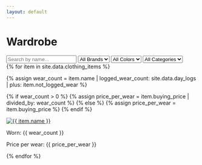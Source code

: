 ```yaml
---
layout: default
---
```


<h1>Wardrobe</h1>

<!-- Search and Filter Controls -->
<div class="wardrobe-filters-wrap">
  <input type="text" id="search-bar" placeholder="Search by name..." onkeyup="filterItems()">

  <select id="brand-filter" onchange="filterItems()">
    <option value="">All Brands</option>
    {% assign brands = site.data.clothing_items | map: 'brand' | uniq %}
    {% for brand in brands %}
      <option value="{{ brand }}">{{ brand }}</option>
    {% endfor %}
  </select>

  <select id="color-filter" onchange="filterItems()">
    <option value="">All Colors</option>
    {% assign colors = site.data.clothing_items | map: 'colors' | join: ',' | split: ',' | uniq %}
    {% for color in colors %}
      <option value="{{ color }}">{{ color }}</option>
    {% endfor %}
  </select>

  <select id="category-filter" onchange="filterItems()">
    <option value="">All Categories</option>
    {% assign categories = site.data.clothing_items | map: 'category' | uniq %}
    {% for category in categories %}
      <option value="{{ category }}">{{ category }}</option>
    {% endfor %}
  </select>
</div>

<!-- Wardrobe Items Display -->
<div class="wardrobe-container" id="wardrobe-container">
{% for item in site.data.clothing_items %}

{% assign wear_count = item.name | logged_wear_count: site.data.day_logs | plus: item.not_logged_wear %}

{% if wear_count > 0 %}
{% assign price_per_wear = item.buying_price | divided_by: wear_count %} 
{% else %}
{% assign price_per_wear = item.buying_price %}
{% endif %}

<div class="wardrobe-item" data-brand="{{ item.brand }}" data-colors="{{ item.colors | join: ' ' }}" data-category="{{ item.category }}" data-name="{{ item.name }}">
<div class="wardrobe-item-img-wrap">
<a href="{{ '/wardrobe/' | append: item.id | append: '.html' | relative_url }}"><img src="{{ "/assets/img/clothes/" | append: item.image | relative_url }}" alt="{{ item.name }}"></a>
</div>
<div>
<p>Worn: {{ wear_count }}</p>
<p>Price per wear: {{ price_per_wear }}</p>
</div>
</div>
{% endfor %}
</div>

<script>
function filterItems() {
  const searchBar = document.getElementById('search-bar').value.toLowerCase();
  const brandFilter = document.getElementById('brand-filter').value.toLowerCase();
  const colorFilter = document.getElementById('color-filter').value.toLowerCase();
  const categoryFilter = document.getElementById('category-filter').value.toLowerCase();

  const items = document.querySelectorAll('.wardrobe-item');

  items.forEach(item => {
    const itemName = item.getAttribute('data-name').toLowerCase();
    const itemBrand = item.getAttribute('data-brand').toLowerCase();
    const itemColors = item.getAttribute('data-colors').toLowerCase();
    const itemCategory = item.getAttribute('data-category').toLowerCase();

    if (
      (itemName.includes(searchBar)) &&
      (brandFilter === '' || itemBrand.includes(brandFilter)) &&
      (colorFilter === '' || itemColors.includes(colorFilter)) &&
      (categoryFilter === '' || itemCategory.includes(categoryFilter))
    ) {
      item.style.display = 'block';
    } else {
      item.style.display = 'none';
    }
  });
}
</script>

